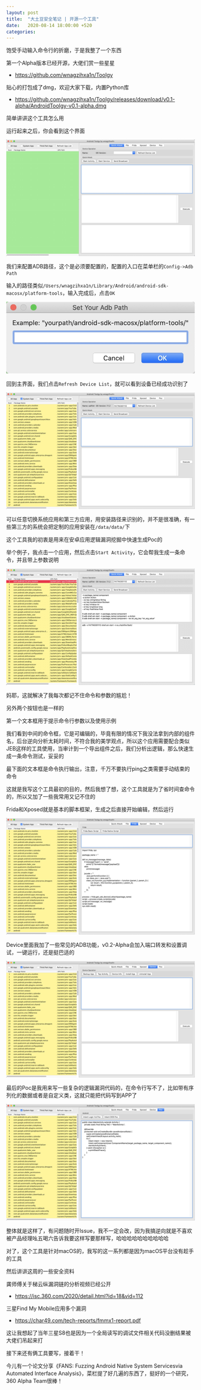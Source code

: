 ```yaml
---
layout: post
title:  "大土豆安全笔记 | 开源一个工具"
date:   2020-08-14 18:00:00 +520
categories: 
---
```


饱受手动输入命令行的折磨，于是我整了一个东西

第一个Alpha版本已经开源，大佬们赏一些星星
- https://github.com/wnagzihxa1n/Toolgy

贴心的打包成了dmg，欢迎大家下载，内置Python库
- https://github.com/wnagzihxa1n/Toolgy/releases/download/v0.1-alpha/AndroidToolgy-v0.1-alpha.dmg

简单讲讲这个工具怎么用

运行起来之后，你会看到这个界面

![IMAGE](/assets/resources/1EF60AA407F019C5D3D59420CFDD0BB2.jpg)

我们来配置ADB路径，这个是必须要配置的，配置的入口在菜单栏的`Config->Adb Path`

输入的路径类似`/Users/wnagzihxa1n/Library/Android/android-sdk-macosx/platform-tools`，输入完成后，点击`OK`

![IMAGE](/assets/resources/AEF4C60B1DF09C697AA593574876DC85.jpg)

回到主界面，我们点击`Refresh Device List`，就可以看到设备已经成功识别了

![IMAGE](/assets/resources/EB63B0E3D8C4F9E97F41BDDBB2E1A9CF.jpg)

可以任意切换系统应用和第三方应用，用安装路径来识别的，并不是很准确，有一些第三方的系统会把定制的应用安装在`/data/data/`下

这个工具我的初衷是用来在安卓应用逻辑漏洞挖掘中快速生成Poc的

举个例子，我点击一个应用，然后点击`Start Activity`，它会帮我生成一条命令，并且带上参数说明

![IMAGE](/assets/resources/11B6AFDC92E0A086F466CAED22DE98E0.jpg)

妈耶，这就解决了我每次都记不住命令和参数的尴尬！

另外两个按钮也是一样的

第一个文本框用于提示命令行参数以及使用示例

我们看到中间的命令框，它是可编辑的，毕竟有限的情况下我没法拿到内部的组件名，后台逆向分析太耗时间，不符合我的美学观点，所以这个应用需要配合类似JEB这样的工具使用，当审计到一个导出组件之后，我们分析出逻辑，那么快速生成一条命令测试，妥妥的

最下面的文本框是命令执行输出，注意，千万不要执行ping之类需要手动结束的命令

这就是我写这个工具最初的目的，然后我想了想，这个工具就是为了省时间查命令的，所以又加了一些我常用又记不住的

Frida和Xposed就是基本的脚本框架，生成之后直接开始编辑，然后运行

![IMAGE](/assets/resources/DCC37F79CB30FA139C7CDDB18C1443CE.jpg)

Device里面我加了一些常见的ADB功能，v0.2-Alpha会加入端口转发和设置调试，一键运行，还是挺巴适的

![IMAGE](/assets/resources/F64596C0BD8ADF209F04E6558DFFC22C.jpg)

最后的Poc是我用来写一些复杂的逻辑漏洞代码的，在命令行写不了，比如带有序列化的数据或者是自定义类，这就只能把代码写到APP了

![IMAGE](/assets/resources/B3C9916332E1D77BB0CB2E31631661CE.jpg)

整体就是这样了，有问题随时开Issue，我不一定会改，因为我搞逆向就是不喜欢被产品经理吆五喝六告诉我要这样写要那样写，哈哈哈哈哈哈哈哈哈哈

对了，这个工具是针对macOS的，我写的这一系列都是因为macOS平台没有趁手的工具

然后讲讲这周的一些安全资料

龚师傅关于梯云纵漏洞链的分析视频已经公开
- https://isc.360.com/2020/detail.html?id=18&vid=112

三星Find My Mobile应用多个漏洞
- https://char49.com/tech-reports/fmmx1-report.pdf

这让我想起了当年三星S8也是因为一个全局读写的调试文件相关代码没删结果被大佬们吊起来打

接下来还有俩工具要写，接着干！

今儿有一个论文分享《FANS: Fuzzing Android Native System Servicesvia Automated Interface Analysis》，菜栏提了好几遍的东西了，挺好的一个研究，360 Alpha Team很棒！